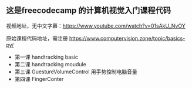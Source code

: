 ## 这是freecodecamp 的计算机视觉入门课程代码

视频地址，无中文字幕：https://www.youtube.com/watch?v=01sAkU_NvOY

原始课程代码地址，需注册 https://www.computervision.zone/topic/basics-py/

- 第一课 handtracking basic
- 第二课 handtracking moudule
- 第三课 GuestureVolumeControl 用手势控制电脑音量
- 第四课 FingerConter 
